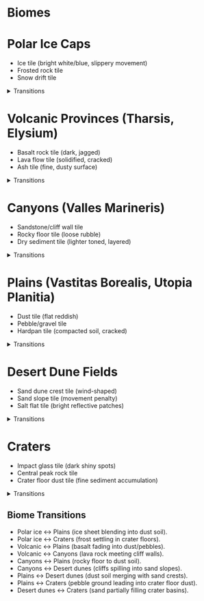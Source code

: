 # Biomes

# Polar Ice Caps

* Ice tile (bright white/blue, slippery movement)
* Frosted rock tile
* Snow drift tile

<details>
    <summary>Transitions</summary>

* Polar ice ↔ Plains (ice sheet blending into dust soil).
* Polar ice ↔ Craters (frost settling in crater floors).

</details>

# Volcanic Provinces (Tharsis, Elysium)

* Basalt rock tile (dark, jagged)
* Lava flow tile (solidified, cracked)
* Ash tile (fine, dusty surface)

<details>
    <summary>Transitions</summary>

* Volcanic ↔ Plains (basalt fading into dust/pebbles).
* Volcanic ↔ Canyons (lava rock meeting cliff walls).

</details>

# Canyons (Valles Marineris)

* Sandstone/cliff wall tile
* Rocky floor tile (loose rubble)
* Dry sediment tile (lighter toned, layered)

<details>
    <summary>Transitions</summary>

* Canyons ↔ Plains (rocky floor to dust soil).
* Canyons ↔ Desert dunes (cliffs spilling into sand slopes).
</details>

# Plains (Vastitas Borealis, Utopia Planitia)

* Dust tile (flat reddish)
* Pebble/gravel tile
* Hardpan tile (compacted soil, cracked)

<details>
    <summary>Transitions</summary>

* Plains ↔ Desert dunes (dust soil merging with sand crests).
* Plains ↔ Craters (pebble ground leading into crater floor dust).

</details>

# Desert Dune Fields

* Sand dune crest tile (wind-shaped)
* Sand slope tile (movement penalty)
* Salt flat tile (bright reflective patches)

<details>
    <summary>Transitions</summary>

* Desert dunes ↔ Craters (sand partially filling crater basins).

</details>

# Craters

* Impact glass tile (dark shiny spots)
* Central peak rock tile
* Crater floor dust tile (fine sediment accumulation)

<details>
    <summary>Transitions</summary>

* Polar ice ↔ Craters (frost settling in crater floors).
* Plains ↔ Craters (pebble ground leading into crater floor dust).
* Desert dunes ↔ Craters (sand partially filling crater basins).


</details>


## Biome Transitions

* Polar ice ↔ Plains (ice sheet blending into dust soil).
* Polar ice ↔ Craters (frost settling in crater floors).
* Volcanic ↔ Plains (basalt fading into dust/pebbles).
* Volcanic ↔ Canyons (lava rock meeting cliff walls).
* Canyons ↔ Plains (rocky floor to dust soil).
* Canyons ↔ Desert dunes (cliffs spilling into sand slopes).
* Plains ↔ Desert dunes (dust soil merging with sand crests).
* Plains ↔ Craters (pebble ground leading into crater floor dust).
* Desert dunes ↔ Craters (sand partially filling crater basins).




